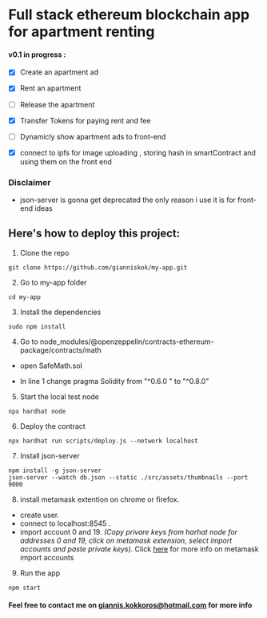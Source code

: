 # Full stack ethereum blockchain app for apartment renting 

#### v0.1 in progress  :

  - [x] Create an apartment ad 
  - [x] Rent an apartment
  - [ ] Release the apartment
  - [x] Transfer Tokens for paying rent and fee 
  - [ ] Dynamicly show apartment ads to front-end
  - [x] connect to ipfs for image uploading , storing hash in smartContract and using them on the front end 



### Disclaimer
- json-server is gonna get deprecated the only reason i use it is for front-end ideas 





## __Here's how to deploy this project:__

1. Clone the repo
```shel
git clone https://github.com/gianniskok/my-app.git
```
2. Go to my-app folder
```shel
cd my-app
```
3. Install the dependencies
```shel
sudo npm install 
```

4. Go to node_modules/@openzeppelin/contracts-ethereum-package/contracts/math 

- open SafeMath.sol 
 
- In line 1 change pragma Solidity from "^0.6.0 " to "^0.8.0"

5. Start the local test node
```shel
npx hardhat node
```
6. Deploy the contract
```shel
npx hardhat run scripts/deploy.js --network localhost
```
7. Install json-server
```shel
npm install -g json-server
json-server --watch db.json --static ./src/assets/thumbnails --port 9000
```

8. install metamask extention on chrome or firefox.
  - create user.
  - connect to localhost:8545 .
  - import account 0 and 19.
  _(Copy privare keys from harhat node for addresses 0 and 19, click on metamask extension, select import accounts and paste private keys)._
  Click [here](https://metamask.zendesk.com/hc/en-us/articles/360015489331-How-to-import-an-Account) for more info on metamask import accounts

9. Run the app
```shel
npm start
```


#### Feel free to contact me on giannis.kokkoros@hotmail.com for more info
